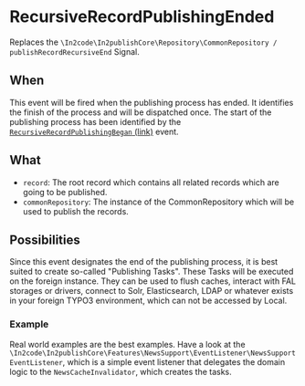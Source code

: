 # RecursiveRecordPublishingEnded

Replaces the `\In2code\In2publishCore\Repository\CommonRepository / publishRecordRecursiveEnd` Signal.

## When

This event will be fired when the publishing process has ended. It identifies the finish of the process and will be
dispatched once. The start of the publishing process has been identified by the
[`RecursiveRecordPublishingBegan` (link)](RecursiveRecordPublishingBegan.md) event.

## What

* `record`: The root record which contains all related records which are going to be published.
* `commonRepository`: The instance of the CommonRepository which will be used to publish the records.

## Possibilities

Since this event designates the end of the publishing process, it is best suited to create so-called "Publishing Tasks".
These Tasks will be executed on the foreign instance. They can be used to flush caches, interact with FAL storages or
drivers, connect to Solr, Elasticsearch, LDAP or whatever exists in your foreign TYPO3 environment, which can not be
accessed by Local.

### Example

Real world examples are the best examples. Have a look at the
`\In2code\In2publishCore\Features\NewsSupport\EventListener\NewsSupportEventListener`, which is a simple event listener
that delegates the domain logic to the `NewsCacheInvalidator`, which creates the tasks.
